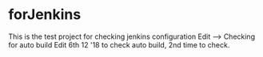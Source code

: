 # forJenkins
This is the test project for checking jenkins configuration
Edit --> Checking for auto build
Edit 6th 12 '18 to check auto build, 2nd time to check.
